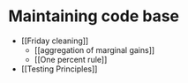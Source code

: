 # Maintaining code base
- [[Friday cleaning]]
	- [[aggregation of marginal gains]]
	- [[One percent rule]]
- [[Testing Principles]]